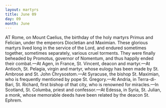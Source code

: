 ```yaml
---
layout: martyrs
title: June 09
day: 09
month: June
---
```

AT Rome, on Mount Caelius, the birthday of the holy
martyrs Primus and Felician, under the emperors Diocletian and Maximian. These glorious martyrs lived long in the service of the Lord, and endured sometimes together, sometimes separately,
various cruel torments. They were finally beheaded
by Promotus, governor of Nomentum, and thus happily ended their combat.&mdash;At Agen, in France, St.
Vincent, deacon and martyr.&mdash;At Antioch, St. Pelagia, virgin and martyr, whose eulogy has been
made by St. Ambrose and St. John Chrysostom.&mdash;At
Syracuse, the bishop St. Maximian, who is frequently
mentioned by pope St. Gregory.&mdash;At Andria, in Terra-di-Bari, St. Richard, first bishop of that city, who
is renowned for miracles.&mdash;In Scotland, St. Columba, priest and confessor.&mdash;At Edessa, in Syria, St.
Julian, a monk, whose memorable deeds have been
related by the deacon St. Ephrem.


